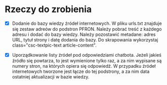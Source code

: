 # Rzeczy do zrobienia

- [x] Dodanie do bazy wiedzy źródeł internetowych. W pliku urls.txt znajduje się zestaw adreów do podstron PFRON. Należy pobrać treść z każdego adresu i dodać do bazy wiedzy. Należy pozostawić metadane: adres URL, tytuł strony i datę dodania do bazy. Do skrapowania wykorzystaj class="csc-textpic-text article-content".
- [x] Uporządkowanie listy źródeł pod odpowiedziami chatbota. Jeżeli jakieś źródło się powtarza, to jest wymienione tylko raz, a za nim wypisane są numery stron, na których opiera się odpowiedź. W przypadku źródeł internetowych tworzone jest łącze do tej podstrony, a za nim data ostatniej aktualizacji w bazie wiedzy.

